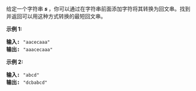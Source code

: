 <html>
 <body>
  <p>
   给定一个字符串
   <em>
    <strong>
     s
    </strong>
   </em>
   ，你可以通过在字符串前面添加字符将其转换为回文串。找到并返回可以用这种方式转换的最短回文串。
  </p>
  <p>
   <strong>
    示例 1:
   </strong>
  </p>
  <pre><strong>输入: </strong><code>"aacecaaa"</code>
<strong>输出:</strong> <code>"aaacecaaa"</code>
</pre>
  <p>
   <strong>
    示例 2:
   </strong>
  </p>
  <pre><strong>输入: </strong><code>"abcd"</code>
<strong>输出:</strong> <code>"dcbabcd"</code></pre>
 </body>
</html>